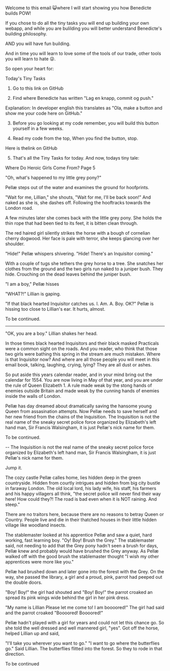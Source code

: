 Welcome to this email 😺where I will start showing you how Benedicte builds POW!

If you chose to do all the tiny tasks you will end up building your own webapp, and while you are bulilding you will better understand Benedicte's building philosophy.

AND you will have fun building.

And in time you will learn to love some of the tools of our trade, other tools you will learn to hate 😜.

So open your heart for:

Today's Tiny Tasks
1. Go to this link on GitHub

2. Find where Benedicte has written "Lag en knapp, commit og push."

Explanation:
In developer english this translates as "Ola, make a button and show me your code here on GitHub."

3. Before you go looking at my code remember, you will build this button yourself in a few weeks.

4. Read my code from the top,
When you find the button, stop.

Here is thelink on GitHub

5. That's all the Tiny Tasks for today. And now, todays tiny tale:


Where Do Heroic Girls Come From?
Page 5

"Oh, what's happened to my little grey pony?"

Pellæ steps out of the water and examines the ground for hoofprints.

"Wait for me, Lillian," she shouts, "Wait for me, I'll be back soon!" And naked as she is, she dashes off. Following the hooftracks towards the London road.

A few minutes later she comes back with the little grey pony. She holds the thin rope that had been tied to its feet, it is bitten clean through.

The red haired girl silently strikes the horse with a bough of cornelian cherry dogwood. Her face is pale with terror, she keeps glancing over her shoulder.

"Hide!" Pellæ whispers shivering. "Hide! There's an Inquisitor coming."

With a couple of tugs she tethers the grey horse to a tree. She snatches her clothes from the ground and the two girls run naked to a juniper bush. They hide. Crouching on the dead leaves behind the juniper bush.

"I am a boy," Pellæ hisses

"WHAT?!" Lillian is gaping.

"If that black hearted Inquisitor catches us. I. Am. A. Boy. OK?" Pellæ is hissing too close to Lillian's ear. It hurts, almost.

To be continued.

---

"OK, you are a boy." Lillian shakes her head.

In those times black hearted Inquisitors and their black masked Practicals were a common sight on the roads. And you reader, who think that those two girls were bathing this spring in the stream are much mistaken. Where is that Inquisitor now? And where are all those people you will meet in this email book, talking, laughing, crying, lying? They are all dust or ashes.

So put aside this years calendar reader, and in your mind bring out the calendar for 1554. You are now living in May of that year, and you are under the rule of Queen Elizabeth 1. A rule made weak by the stong hands of enemies outside Britain and made weak by the cunning hands of enemies inside the walls of London.

Pellæ has day dreamed about dramatically saving the hansome young Queen from assasination attempts. Now Pellæ needs to save herself and her new friend from the chains of the Inquisition. The Inquisition is not the real name of the sneaky secret police force organized by Elizabeth's left hand man, Sir Francis Walsingham, it is just Pellæ's nick name for them.


To be continued.











--
The Inquisition is not the real name of the sneaky secret police force organized by Elizabeth's left hand man, Sir Francis Walsingham, it is just Pellæ's nick name for them.


Jump it.


The cozy castle Pellæ calles home, lies hidden deep in the green countryside. Hidden from courtly intrigues and hidden from big city bustle in faraway London. The old local lord, his lady wife, his staff, his farmers and his happy villagers all think, "the secret police will never find their way here! How could they?! The road is bad even when it is NOT raining. And steep."

There are no traitors here, because there are no reasons to betray Queen or Country. People live and die in their thatched houses in their little hidden village like woodland insects.

The stablemaster looked at his apprentice Pellæ and saw a quiet, hard working, fast learning boy. "Oy! Boy! Brush the Grey." The stablemaster said, not needing to add that the Grey pony hadn't seen a brush for days, Pellæ knew and probably would have brushed the Grey anyway. As Pellæ walked off with the good brush the stablemaster thought "I wish my other apprentices were more like you."

Pellæ had brushed down and later gone into the forest with the Grey. On the way, she passed the library, a girl and a proud, pink, parrot had peeped out the double doors.

"Boy! Boy!" the girl had shouted and "Boy! Boy!" the parrot croaked an spread its pink wings wide behind the girl in her pink dress.

"My name is Lillian Please let me come to! I am boooored!" The girl had said and the parrot croaked "Boooored! Boooored!"

Pellæ hadn't played with a girl for years and could not let this chance go. So she told the well dressed and well mannered girl, "yes". Got off the horse, helped Lillian up and said,

"I'll take you wherever you want to go."
"I want to go where the butterflies go." Said Lillian. The butterflies flitted into the forest. So they to rode in that direction.







To be continued
